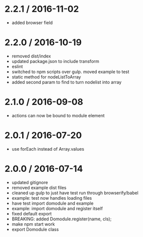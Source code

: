
2.2.1 / 2016-11-02
==================

  * added browser field

2.2.0 / 2016-10-19
==================

  * removed dist/index
  * updated package.json to include transform
  * eslint
  * switched to npm scripts over gulp. moved example to test
  * static method for nodeListToArray
  * added second param to find to turn nodelist into array

2.1.0 / 2016-09-08
==================

  * actions can now be bound to module element

2.0.1 / 2016-07-20
==================

  * use forEach instead of Array.values

2.0.0 / 2016-07-14
==================

  * updated gitignore
  * removed example dist files
  * cleaned up gulp to just have test run through browserify/babel
  * example: test now handles loading files
  * have test import domodule and example
  * example: import domodule and register itself
  * fixed default export
  * BREAKING: added Domodule.register(name, cls);
  * make npm start work
  * export Domodule class
